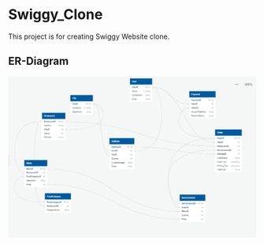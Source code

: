 # Swiggy_Clone
This project is for creating Swiggy Website clone.

## ER-Diagram
![ERD](/Images/SWIGGY_ER.jpeg "ERD")
